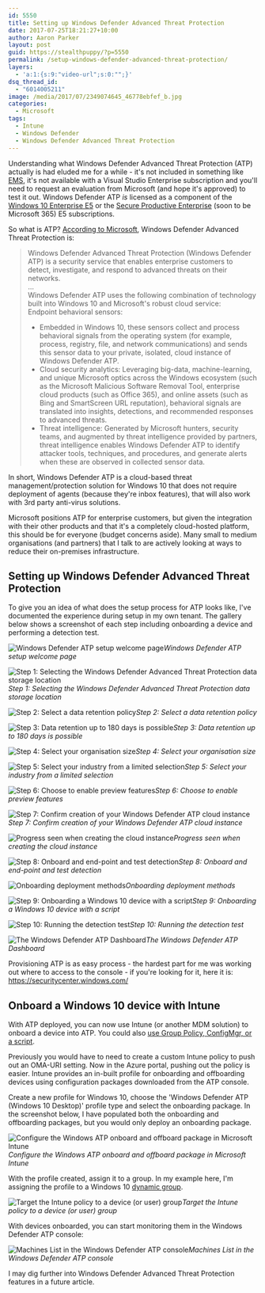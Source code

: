 ```yaml
---
id: 5550
title: Setting up Windows Defender Advanced Threat Protection
date: 2017-07-25T18:21:27+10:00
author: Aaron Parker
layout: post
guid: https://stealthpuppy/?p=5550
permalink: /setup-windows-defender-advanced-threat-protection/
layers:
  - 'a:1:{s:9:"video-url";s:0:"";}'
dsq_thread_id:
  - "6014005211"
image: /media/2017/07/2349074645_46778ebfef_b.jpg
categories:
  - Microsoft
tags:
  - Intune
  - Windows Defender
  - Windows Defender Advanced Threat Protection
---
```

Understanding what Windows Defender Advanced Threat Protection (ATP) actually is had eluded me for a while - it's not included in something like [EMS](https://www.microsoft.com/en-au/cloud-platform/enterprise-mobility-security), it's not available with a Visual Studio Enterprise subscription and you'll need to request an evaluation from Microsoft (and hope it's approved) to test it out. Windows Defender ATP _is_ licensed as a component of the [Windows 10 Enterprise E5](https://www.microsoft.com/en-us/WindowsForBusiness/buy) or the [Secure Productive Enterprise](https://www.microsoft.com/en-au/secure-productive-enterprise/default.aspx) (soon to be Microsoft 365) E5 subscriptions.

So what is ATP? [According to Microsoft](https://docs.microsoft.com/en-us/windows/threat-protection/windows-defender-atp/windows-defender-advanced-threat-protection), Windows Defender Advanced Threat Protection is:

> Windows Defender Advanced Threat Protection (Windows Defender ATP) is a security service that enables enterprise customers to detect, investigate, and respond to advanced threats on their networks.  
> ...  
> Windows Defender ATP uses the following combination of technology built into Windows 10 and Microsoft's robust cloud service:  
> Endpoint behavioral sensors:
> 
>   * Embedded in Windows 10, these sensors collect and process behavioral signals from the operating system (for example, process, registry, file, and network communications) and sends this sensor data to your private, isolated, cloud instance of Windows Defender ATP.
>   * Cloud security analytics: Leveraging big-data, machine-learning, and unique Microsoft optics across the Windows ecosystem (such as the Microsoft Malicious Software Removal Tool, enterprise cloud products (such as Office 365), and online assets (such as Bing and SmartScreen URL reputation), behavioral signals are translated into insights, detections, and recommended responses to advanced threats.
>   * Threat intelligence: Generated by Microsoft hunters, security teams, and augmented by threat intelligence provided by partners, threat intelligence enables Windows Defender ATP to identify attacker tools, techniques, and procedures, and generate alerts when these are observed in collected sensor data.

In short, Windows Defender ATP is a cloud-based threat management/protection solution for Windows 10 that does not require deployment of agents (because they're inbox features), that will also work with 3rd party anti-virus solutions. 

Microsoft positions ATP for enterprise customers, but given the integration with their other products and that it's a completely cloud-hosted platform, this should be for everyone (budget concerns aside). Many small to medium organisations (and partners) that I talk to are actively looking at ways to reduce their on-premises infrastructure.

## Setting up Windows Defender Advanced Threat Protection

To give you an idea of what does the setup process for ATP looks like, I've documented the experience during setup in my own tenant. The gallery below shows a screenshot of each step including onboarding a device and performing a detection test.

![Windows Defender ATP setup welcome page]({{site.baseurl}}/media/2017/07/01-Welcome-1.png)*Windows Defender ATP setup welcome page*

![Step 1: Selecting the Windows Defender Advanced Threat Protection data storage location]({{site.baseurl}}/media/2017/07/02-Storage.png)*Step 1: Selecting the Windows Defender Advanced Threat Protection data storage location*

![Step 2: Select a data retention policy]({{site.baseurl}}/media/2017/07/03-DataRetention.png)*Step 2: Select a data retention policy*

![Step 3: Data retention up to 180 days is possible]({{site.baseurl}}/media/2017/07/03a-DataRetentionDays.png)*Step 3: Data retention up to 180 days is possible*

![Step 4: Select your organisation size]({{site.baseurl}}/media/2017/07/04-OrgSize.png)*Step 4: Select your organisation size*

![Step 5: Select your industry from a limited selection]({{site.baseurl}}/media/2017/07/05-Industry.png)*Step 5: Select your industry from a limited selection*

![Step 6: Choose to enable preview features]({{site.baseurl}}/media/2017/07/06-PreviewExperience.png)*Step 6: Choose to enable preview features*

![Step 7: Confirm creation of your Windows Defender ATP cloud instance]({{site.baseurl}}/media/2017/07/07-CreateCloud.png)*Step 7: Confirm creation of your Windows Defender ATP cloud instance*

![Progress seen when creating the cloud instance]({{site.baseurl}}/media/2017/07/08-CreateProgress.png)*Progress seen when creating the cloud instance*

![Step 8: Onboard and end-point and test detection]({{site.baseurl}}/media/2017/07/09-OnboardTest.png)*Step 8: Onboard and end-point and test detection*

![Onboarding deployment methods]({{site.baseurl}}/media/2017/07/09a-OnboardTest-DeploymentMethods.png)*Onboarding deployment methods*

![Step 9: Onboarding a Windows 10 device with a script]({{site.baseurl}}/media/2017/07/10-OnboardTest-Enable-1.png)*Step 9: Onboarding a Windows 10 device with a script*

![Step 10: Running the detection test]({{site.baseurl}}/media/2017/07/11-OnboardTest-Test-1.png)*Step 10: Running the detection test*

![The Windows Defender ATP Dashboard]({{site.baseurl}}/media/2017/07/12-Dashboard.png)*The Windows Defender ATP Dashboard*

Provisioning ATP is as easy process - the hardest part for me was working out where to access to the console - if you're looking for it, here it is: <https://securitycenter.windows.com/>

## Onboard a Windows 10 device with Intune

With ATP deployed, you can now use Intune (or another MDM solution) to onboard a device into ATP. You could also [use Group Policy, ConfigMgr, or a script](https://docs.microsoft.com/en-us/windows/threat-protection/windows-defender-atp/configure-endpoints-windows-defender-advanced-threat-protection).

Previously you would have to need to create a custom Intune policy to push out an OMA-URI setting. Now in the Azure portal, pushing out the policy is easier.  Intune provides an in-built profile for onboarding and offboarding devices using configuration packages downloaded from the ATP console.

Create a new profile for Windows 10, choose the 'Windows Defender ATP (Windows 10 Desktop)' profile type and select the onboarding package. In the screenshot below, I have populated both the onboarding and offboarding packages, but you would only deploy an onboarding package.

![Configure the Windows ATP onboard and offboard package in Microsoft Intune]({{site.baseurl}}/media/2017/07/15-ConfigureIntune-Policy.png)*Configure the Windows ATP onboard and offboard package in Microsoft Intune*

With the profile created, assign it to a group. In my example here, I'm assigning the profile to a Windows 10 [dynamic group](https://docs.microsoft.com/en-us/azure/active-directory/active-directory-accessmanagement-groups-with-advanced-rules).

![Target the Intune policy to a device (or user) group]({{site.baseurl}}/media/2017/07/16-ConfigureIntune-TargetGroup.png)*Target the Intune policy to a device (or user) group*

With devices onboarded, you can start monitoring them in the Windows Defender ATP console:

![Machines List in the Windows Defender ATP console]({{site.baseurl}}/media/2017/07/17-MachinesList.png)*Machines List in the Windows Defender ATP console*

I may dig further into Windows Defender Advanced Threat Protection features in a future article.
